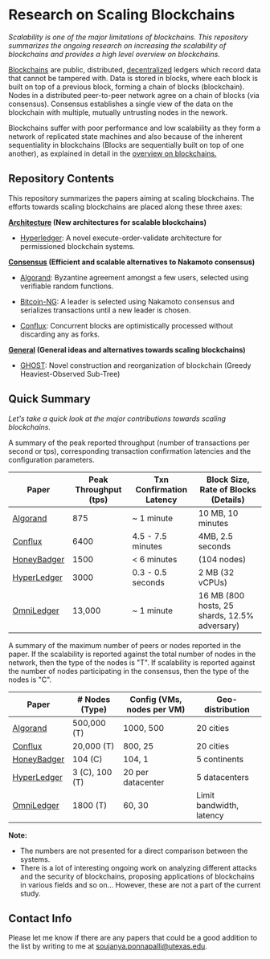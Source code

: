 # Research on Scaling Blockchains

*Scalability is one of the major limitations of blockchains. This repository summarizes the ongoing research on increasing the scalability of blockchains and provides a high level overview on blockchains.* 

[Blockchains](https://en.wikipedia.org/wiki/Blockchain) are public, distributed, 
[decentralized](https://en.wikipedia.org/wiki/Decentralization) ledgers which record data 
that cannot be tampered with. Data is stored in blocks, where each block is built on top of a previous block, forming a 
chain of blocks (blockchain). Nodes in a distributed peer-to-peer network agree on a chain of blocks (via consensus). 
Consensus establishes a single view of the data on the blockchain with multiple, mutually untrusting nodes in the nework.

Blockchains suffer with poor performance and low scalability as they form a network of replicated state machines and also 
because of the inherent sequentiality in blockchains (Blocks are sequentially built on top of one another), as explained in 
detail in the [overview on blockchains.](https://github.com/SoujanyaPonnapalli/ScalingBlockchains/blob/master/Overview.md)

## Repository Contents 

This repository summarizes the papers aiming at scaling blockchains. The efforts towards scaling blockchains are placed along these three axes: 

**[Architecture](https://github.com/SoujanyaPonnapalli/ScalingBlockchains/tree/master/Architecture) (New architectures for scalable blockchains)**

  - [Hyperledger](https://github.com/SoujanyaPonnapalli/ScalingBlockchains/blob/master/Architecture/HyperLedger.md): 
  A novel execute-order-validate architecture for permissioned blockchain systems.
  
**[Consensus](https://github.com/SoujanyaPonnapalli/ScalingBlockchains/tree/master/Consensus) (Efficient and scalable alternatives to Nakamoto consensus)**

  - [Algorand](https://github.com/SoujanyaPonnapalli/ScalingBlockchains/blob/master/Consensus/Algorand.md):
   Byzantine agreement amongst a few users, selected using verifiable random functions.
   
  - [Bitcoin-NG](https://github.com/SoujanyaPonnapalli/ScalingBlockchains/blob/master/Consensus/BitcoinNG.md): 
  A leader is selected using Nakamoto consensus and serializes transactions until a new leader is chosen.
  
  - [Conflux](https://github.com/SoujanyaPonnapalli/ScalingBlockchains/blob/master/Consensus/Conflux.md):
  Concurrent blocks are optimistically processed without discarding any as forks. 
  
**[General](https://github.com/SoujanyaPonnapalli/ScalingBlockchains/tree/master/General) (General ideas and alternatives towards scaling blockchains)**
  
  - [GHOST](https://github.com/SoujanyaPonnapalli/ScalingBlockchains/blob/master/General/GHOST.md):
  Novel construction and reorganization of blockchain (Greedy Heaviest-Observed Sub-Tree)

## Quick Summary 

*Let's take a quick look at the major contributions towards scaling blockchains.*

A summary of the peak reported throughput (number of transactions per second or tps), corresponding transaction confirmation 
latencies and the configuration parameters.

| Paper         | Peak Throughput (tps)  | Txn Confirmation Latency | Block Size, Rate of Blocks (Details) |
| ------------- | ---------------------- | -------------------------|------------------------------|
| [Algorand](https://dl.acm.org/citation.cfm?id=3132757)              | 875 |  ~ 1 minute   | 10 MB, 10 minutes |
| [Conflux](https://arxiv.org/abs/1805.03870)                         | 6400 | 4.5 - 7.5 minutes| 4MB, 2.5 seconds |
| [HoneyBadger](https://dl.acm.org/citation.cfm?id=2978399)           | 1500 |  < 6 minutes     |  (104 nodes) |
| [HyperLedger](https://dl.acm.org/citation.cfm?id=3190538)           | 3000 | 0.3 - 0.5 seconds| 2 MB (32 vCPUs) |
| [OmniLedger](https://ieeexplore.ieee.org/abstract/document/8418625) | 13,000 | ~ 1 minute     |16 MB  (800 hosts, 25 shards, 12.5% adversary) |

A summary of the maximum number of peers or nodes reported in the paper. If the scalability is reported against the total 
number of nodes in the network, then the type of the nodes is "T". If scalability is reported against the number of nodes
participating in the consensus, then the type of the nodes is "C".

| Paper                                                    | # Nodes (Type) | Config (VMs, nodes per VM)| Geo-distribution|
| --------------------------------------------------------------------| ---------- |--------------------------------|-----|
| [Algorand](https://dl.acm.org/citation.cfm?id=3132757)              |   500,000 (T)| 1000, 500 | 20 cities    |
| [Conflux](https://arxiv.org/abs/1805.03870)                         |    20,000 (T)|  800,  25 | 20 cities    |
| [HoneyBadger](https://dl.acm.org/citation.cfm?id=2978399)           |       104 (C)|  104,   1 |  5 continents |
| [HyperLedger](https://dl.acm.org/citation.cfm?id=3190538)           |3 (C), 100 (T)| 20 per datacenter |  5 datacenters |
| [OmniLedger](https://ieeexplore.ieee.org/abstract/document/8418625) |      1800 (T)|   60,  30 | Limit bandwidth, latency|

**Note:** 
- The numbers are not presented for a direct comparison between the systems.
- There is a lot of interesting ongoing work on analyzing different attacks and the security of blockchains, proposing 
applications of blockchains in various fields and so on... However, these are not a part of the current study.


## Contact Info 

Please let me know if there are any papers that could be a good addition to the list by writing to me at soujanya.ponnapalli@utexas.edu.
